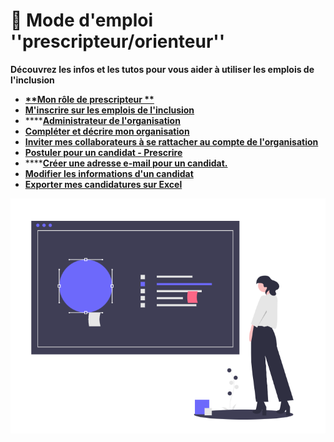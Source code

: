 # 📘 Mode d'emploi ''prescripteur/orienteur''

**Découvrez les infos et les tutos pour vous aider à utiliser les emplois de l'inclusion**

* ****[**Mon rôle de prescripteur **](fonctionnalites-prescripteur.md)****
* ****[**M'inscrire sur les emplois de l'inclusion**](inscription-prescripteur.md)****
* ****[**Administrateur de l'organisation**](administrateur-de-lorganisation.md)
* ****[**Compléter et décrire mon organisation**](description-organisation.md)****
* ****[**Inviter mes collaborateurs à se rattacher au compte de l'organisation**](rattachement-collaborateur-au-compte.md)****
* ****[**Postuler pour un candidat - Prescrire**](postuler-pour-un-candidat.md)****
* ****[**Créer une adresse e-mail pour un candidat.**](creation-adresse-mail-candidat.md)
* ****[**Modifier les informations d'un candidat**](modifier-les-informations-dun-candidat.md)****
* ****[**Exporter mes candidatures sur Excel**](exporter-mes-candidatures-sur-excel.md)****

![](<../.gitbook/assets/Capture d’écran 2020-06-24 à 18.58.52.png>)
